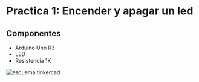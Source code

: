 # Practica 1: Encender y apagar un led

## Componentes

* Arduino Uno R3
* LED
* Resistencia 1K

![esquema tinkercad](https://raw.githubusercontent.com/EnforcerZhukov/PracticasArduino/master/Practica1/pr1.png)

